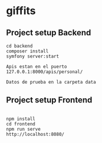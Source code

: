 # giffits

## Project setup Backend

```
cd backend
composer install
symfony server:start

Apis estan en el puerto
127.0.0.1:8000/apis/personal/

Datos de prueba en la carpeta data
```

## Project setup Frontend

```

npm install
cd frontend
npm run serve
http://localhost:8080/
```
